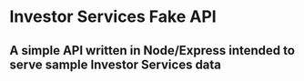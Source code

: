 # Investor Services Fake API
## A simple API written in Node/Express intended to serve sample Investor Services data
